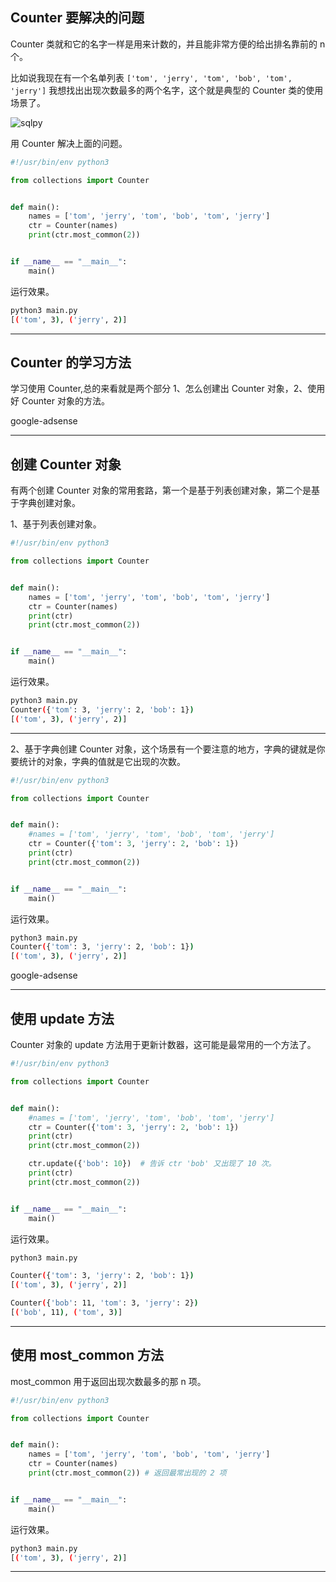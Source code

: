 ## Counter 要解决的问题
Counter 类就和它的名字一样是用来计数的，并且能非常方便的给出排名靠前的 n 个。

比如说我现在有一个名单列表 `['tom', 'jerry', 'tom', 'bob', 'tom', 'jerry']` 我想找出出现次数最多的两个名字，这个就是典型的 Counter 类的使用场景了。

![sqlpy](static/2020-22/sqlpy-0608-b.jpg)

用 Counter 解决上面的问题。

```python
#!/usr/bin/env python3

from collections import Counter


def main():
    names = ['tom', 'jerry', 'tom', 'bob', 'tom', 'jerry']
    ctr = Counter(names)
    print(ctr.most_common(2))


if __name__ == "__main__":
    main()

```
运行效果。
```bash
python3 main.py 
[('tom', 3), ('jerry', 2)]
```

---

## Counter 的学习方法
学习使用 Counter,总的来看就是两个部分 1、怎么创建出 Counter 对象，2、使用好 Counter 对象的方法。

google-adsense

---

## 创建 Counter 对象
有两个创建 Counter 对象的常用套路，第一个是基于列表创建对象，第二个是基于字典创建对象。

1、基于列表创建对象。
```python
#!/usr/bin/env python3

from collections import Counter


def main():
    names = ['tom', 'jerry', 'tom', 'bob', 'tom', 'jerry']
    ctr = Counter(names)
    print(ctr)
    print(ctr.most_common(2))


if __name__ == "__main__":
    main()

```
运行效果。
```bash
python3 main.py 
Counter({'tom': 3, 'jerry': 2, 'bob': 1})
[('tom', 3), ('jerry', 2)]
```

---

2、基于字典创建 Counter 对象，这个场景有一个要注意的地方，字典的键就是你要统计的对象，字典的值就是它出现的次数。
```python
#!/usr/bin/env python3

from collections import Counter


def main():
    #names = ['tom', 'jerry', 'tom', 'bob', 'tom', 'jerry']
    ctr = Counter({'tom': 3, 'jerry': 2, 'bob': 1})
    print(ctr)
    print(ctr.most_common(2))


if __name__ == "__main__":
    main()

```
运行效果。
```bash
python3 main.py 
Counter({'tom': 3, 'jerry': 2, 'bob': 1})
[('tom', 3), ('jerry', 2)]
```

google-adsense

---


## 使用 update 方法
Counter 对象的 update 方法用于更新计数器，这可能是最常用的一个方法了。
```python
#!/usr/bin/env python3

from collections import Counter


def main():
    #names = ['tom', 'jerry', 'tom', 'bob', 'tom', 'jerry']
    ctr = Counter({'tom': 3, 'jerry': 2, 'bob': 1})
    print(ctr)
    print(ctr.most_common(2))

    ctr.update({'bob': 10})  # 告诉 ctr 'bob' 又出现了 10 次。
    print(ctr)
    print(ctr.most_common(2))


if __name__ == "__main__":
    main()

```

运行效果。

```bash
python3 main.py 

Counter({'tom': 3, 'jerry': 2, 'bob': 1})
[('tom', 3), ('jerry', 2)]

Counter({'bob': 11, 'tom': 3, 'jerry': 2})
[('bob', 11), ('tom', 3)]
```

---

## 使用 most_common 方法

most_common 用于返回出现次数最多的那 n 项。
```python
#!/usr/bin/env python3

from collections import Counter


def main():
    names = ['tom', 'jerry', 'tom', 'bob', 'tom', 'jerry']
    ctr = Counter(names)
    print(ctr.most_common(2)) # 返回最常出现的 2 项


if __name__ == "__main__":
    main()

```
运行效果。
```bash
python3 main.py 
[('tom', 3), ('jerry', 2)]
```

---

